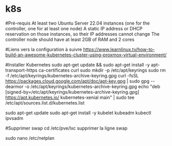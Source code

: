 # k8s

#Pré-requis
At least two Ubuntu Server 22.04 instances (one for the controller, one for at least one node)
A static IP address or DHCP reservation on those instances, so their IP addresses cannot change
The controller node should have at least 2GB of RAM and 2 cores

#Liens vers la configuration à suivre
https://www.learnlinux.tv/how-to-build-an-awesome-kubernetes-cluster-using-proxmox-virtual-environment/

#Installer Kubernetes
sudo apt-get update && sudo apt-get install -y apt-transport-https ca-certificates curl
sudo mkdir -p /etc/apt/keyrings
sudo rm -f /etc/apt/keyrings/kubernetes-archive-keyring.gpg
curl -fsSL https://packages.cloud.google.com/apt/doc/apt-key.gpg | sudo gpg --dearmor -o /etc/apt/keyrings/kubernetes-archive-keyring.gpg
echo "deb [signed-by=/etc/apt/keyrings/kubernetes-archive-keyring.gpg] https://apt.kubernetes.io/ kubernetes-xenial main" | sudo tee /etc/apt/sources.list.d/kubernetes.list

sudo apt-get update
sudo apt-get install -y kubelet kubeadm kubectl ipvsadm

#Supprimer swap
cd /etc/pve/lxc
supprimer la ligne swap

sudo nano /etc/netplan

